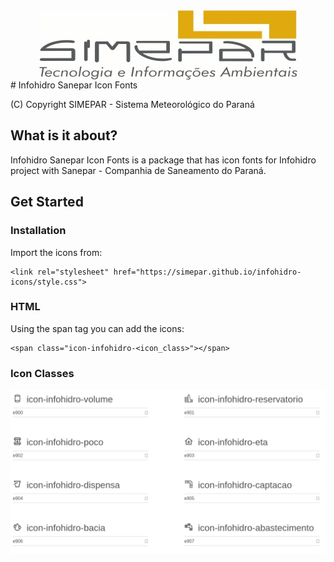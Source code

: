 <img style="display: block; margin: 0 auto;" src="./images/simepar.png">
# Infohidro Sanepar Icon Fonts

(C) Copyright SIMEPAR - Sistema Meteorológico do Paraná

## What is it about?
Infohidro Sanepar Icon Fonts is a package that has icon fonts for Infohidro project with Sanepar - Companhia de Saneamento do Paraná.
## Get Started

### Installation
Import the icons from: 
```
<link rel="stylesheet" href="https://simepar.github.io/infohidro-icons/style.css">  
```

### HTML
Using the span tag you can add the icons:

```
<span class="icon-infohidro-<icon_class>"></span>
```

### Icon Classes
<img src="./images/demo.png"/>

